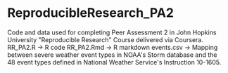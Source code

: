 # ReproducibleResearch_PA2
Code and data used for completing Peer Assessment 2 in John Hopkins University "Reproducible Research" Course delivered via Coursera.
RR_PA2.R -> R code
RR_PA2.Rmd -> R markdown
events.csv -> Mapping between severe weather event types in NOAA's Storm database and the  
              48 event types defined in National Weather Service's Instruction 10-1605.

